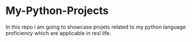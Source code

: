 # My-Python-Projects
In this repo i am going to showcase projets related to my python language proficiency which are applicable in resl life.
